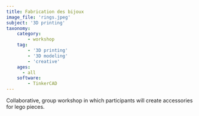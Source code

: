 ```yaml
---
title: Fabrication des bijoux
image_file: 'rings.jpeg'
subject: '3D printing'
taxonomy:
    category:
        - workshop
    tag:
        - '3D printing'
        - '3D modeling'
        - 'creative'
    ages:
      - all
    software:
        - TinkerCAD
---
```

Collaborative, group workshop in which participants will create accessories for lego pieces.

